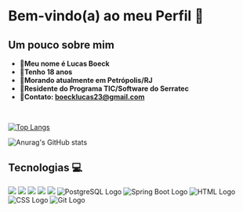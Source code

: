 <h1>Bem-vindo(a) ao meu Perfil 🙂 </h1>
<h2>Um pouco sobre mim</h2>


* **👤Meu nome é Lucas Boeck**
* **📆Tenho 18 anos**
* **🏡Morando atualmente em Petrópolis/RJ**
* **📖Residente do Programa TIC/Software do Serratec**
* **💼Contato: boecklucas23@gmail.com**

</br>

  
[![Top Langs](https://github-readme-stats.vercel.app/api/top-langs/?username=LucasBoeck23&layout=compact&theme=darcula)](https://github.com/anuraghazra/github-readme-stats)

![Anurag's GitHub stats](https://github-readme-stats.vercel.app/api?username=LucasBoeck23&show_icons=true&theme=darcula)

<h2>Tecnologias 💻</h2>

<img src="https://img.shields.io/badge/java-%23ED8B00.svg?style=for-the-badge&logo=openjdk&logoColor=white">  <img src="https://img.shields.io/badge/javascript-%23323330.svg?style=for-the-badge&logo=javascript&logoColor=%23F7DF1E">
<img src="https://img.shields.io/badge/typescript-%23007ACC.svg?style=for-the-badge&logo=typescript&logoColor=white">
<img src="https://img.shields.io/badge/react-%2320232a.svg?style=for-the-badge&logo=react&logoColor=%2361DAFB">
<img src="https://img.shields.io/badge/react_native-%2320232a.svg?style=for-the-badge&logo=react&logoColor=%2361DAFB">
<img src="https://img.shields.io/badge/PostgreSQL-336791?style=for-the-badge&logo=postgresql&logoColor=white" alt="PostgreSQL Logo" class="logo">
<img src="https://img.shields.io/badge/Spring_Boot-6DB33F?style=for-the-badge&logo=spring-boot&logoColor=white" alt="Spring Boot Logo" class="logo">
<img src="https://img.shields.io/badge/HTML5-E34F26?style=for-the-badge&logo=html5&logoColor=white" alt="HTML Logo" class="logo">
<img src="https://img.shields.io/badge/CSS3-1572B6?style=for-the-badge&logo=css3&logoColor=white" alt="CSS Logo" class="logo">
<img src="https://img.shields.io/badge/Git-F05032?style=for-the-badge&logo=git&logoColor=white" alt="Git Logo" class="logo">
      


